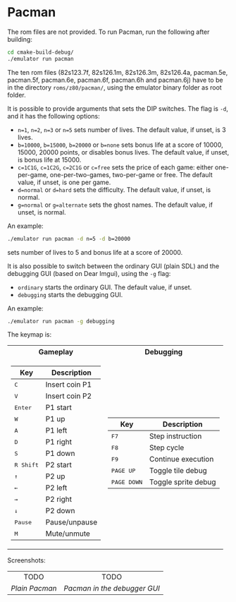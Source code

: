 # Pacman

The rom files are not provided. To run Pacman, run the following after building:

```sh
cd cmake-build-debug/
./emulator run pacman
```

The ten rom files (82s123.7f, 82s126.1m, 82s126.3m, 82s126.4a, pacman.5e, pacman.5f, pacman.6e, pacman.6f, pacman.6h
and pacman.6j) have to be in the directory `roms/z80/pacman/`, using the emulator binary folder as root folder.

It is possible to provide arguments that sets the DIP switches. The flag is `-d`, and it has the following options:

- `n=1`, `n=2`, `n=3` or `n=5` sets number of lives. The default value, if unset, is 3 lives.
- `b=10000`, `b=15000`, `b=20000` or `b=none` sets bonus life at a score of 10000, 15000, 20000 points, or disables
  bonus lives. The default value, if unset, is bonus life at 15000.
- `c=1C1G`, `c=1C2G`, `c=2C1G` or `c=free` sets the price of each game: either one-per-game, one-per-two-games,
  two-per-game or free. The default value, if unset, is one per game.
- `d=normal` or `d=hard` sets the difficulty. The default value, if unset, is normal.
- `g=normal` or `g=alternate` sets the ghost names. The default value, if unset, is normal.

An example:

```sh
./emulator run pacman -d n=5 -d b=20000
```

sets number of lives to 5 and bonus life at a score of 20000.

It is also possible to switch between the ordinary GUI (plain SDL) and the debugging GUI (based on Dear Imgui), using
the `-g` flag:

- `ordinary` starts the ordinary GUI. The default value, if unset.
- `debugging` starts the debugging GUI.

An example:

```sh
./emulator run pacman -g debugging
```

The keymap is:

<table>
<tr>
<th>Gameplay</th><th>Debugging</th>
</tr>
<tr>
<td>

| Key                | Description    |
|--------------------|----------------|
| <kbd>C</kbd>       | Insert coin P1 |
| <kbd>V</kbd>       | Insert coin P2 |
| <kbd>Enter</kbd>   | P1 start       |
| <kbd>W</kbd>       | P1 up          |
| <kbd>A</kbd>       | P1 left        |
| <kbd>D</kbd>       | P1 right       |
| <kbd>S</kbd>       | P1 down        |
| <kbd>R Shift</kbd> | P2 start       |
| <kbd>↑</kbd>       | P2 up          |
| <kbd>←</kbd>       | P2 left        |
| <kbd>→</kbd>       | P2 right       |
| <kbd>↓</kbd>       | P2 down        |
| <kbd>Pause</kbd>   | Pause/unpause  |
| <kbd>M</kbd>       | Mute/unmute    |

</td>
<td>

| Key                  | Description         |
|----------------------|---------------------|
| <kbd>F7</kbd>        | Step instruction    |
| <kbd>F8</kbd>        | Step cycle          |
| <kbd>F9</kbd>        | Continue execution  |
| <kbd>PAGE UP</kbd>   | Toggle tile debug   |
| <kbd>PAGE DOWN</kbd> | Toggle sprite debug |

</td>
</tr>
</table>

Screenshots:

|                |                              |
|:--------------:|:----------------------------:|
|      TODO      |             TODO             | 
| *Plain Pacman* | *Pacman in the debugger GUI* |